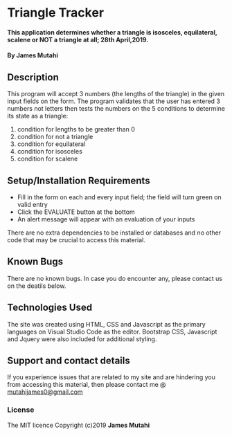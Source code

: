 # Triangle Tracker
#### This application determines whether a triangle is isosceles, equilateral, scalene or NOT a triangle at all; 28th April,2019.
#### By **James Mutahi**
## Description
This program will accept 3 numbers (the lengths of the triangle) in the given input fields on the form. The program validates that the user has entered 3 numbers not letters then tests the numbers on the 5 conditions to determine its state as a triangle:
1. condition for lengths to be greater than 0
2. condition for not a triangle
3. condition for equilateral
4. condition for isosceles
5. condition for scalene

## Setup/Installation Requirements
* Fill in the form on each and every input field; the field will turn green on valid entry
* Click the EVALUATE button at the bottom 
* An alert message will appear with an evaluation of your inputs

There are no extra dependencies to be installed or databases and no other code that may be crucial to access this material.
## Known Bugs
There are no known bugs. In case you do encounter any, please contact us on the deatils below.
## Technologies Used
The site was created using HTML, CSS and Javascript as the primary languages on Visual Studio Code as the editor. Bootstrap CSS, Javascript and Jquery were also included for additional styling.
## Support and contact details
If you experience issues that are related to my site and are hindering you from accessing this material, then please contact me @ mutahijames0@gmail.com
### License
The MIT licence Copyright (c)2019 **James Mutahi**